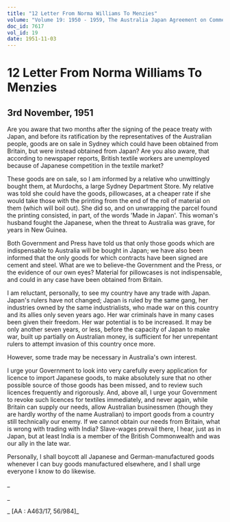 ```yaml
---
title: "12 Letter From Norma Williams To Menzies"
volume: "Volume 19: 1950 - 1959, The Australia Japan Agreement on Commerce"
doc_id: 7617
vol_id: 19
date: 1951-11-03
---
```


# 12 Letter From Norma Williams To Menzies

## 3rd November, 1951

Are you aware that two months after the signing of the peace treaty with Japan, and before its ratification by the representatives of the Australian people, goods are on sale in Sydney which could have been obtained from Britain, but were instead obtained from Japan? Are you also aware, that according to newspaper reports, British textile workers are unemployed because of Japanese competition in the textile market?

These goods are on sale, so I am informed by a relative who unwittingly bought them, at Murdochs, a large Sydney Department Store. My relative was told she could have the goods, pillowcases, at a cheaper rate if she would take those with the printing from the end of the roll of material on them (which will boil out). She did so, and on unwrapping the parcel found the printing consisted, in part, of the words 'Made in Japan'. This woman's husband fought the Japanese, when the threat to Australia was grave, for years in New Guinea.

Both Government and Press have told us that only those goods which are indispensable to Australia will be bought in Japan; we have also been informed that the only goods for which contracts have been signed are cement and steel. What are we to believe-the Government and the Press, or the evidence of our own eyes? Material for pillowcases is not indispensable, and could in any case have been obtained from Britain.

I am reluctant, personally, to see my country have any trade with Japan. Japan's rulers have not changed; Japan is ruled by the same gang, her industries owned by the same industrialists, who made war on this country and its allies only seven years ago. Her war criminals have in many cases been given their freedom. Her war potential is to be increased. It may be only another seven years, or less, before the capacity of Japan to make war, built up partially on Australian money, is sufficient for her unrepentant rulers to attempt invasion of this country once more.

However, some trade may be necessary in Australia's own interest.

I urge your Government to look into very carefully every application for licence to import Japanese goods, to make absolutely sure that no other possible source of those goods has been missed, and to review such licences frequently and rigorously. And, above all, I urge your Government to revoke such licences for textiles immediately, and never again, while Britain can supply our needs, allow Australian businessmen (though they are hardly worthy of the name Australian) to import goods from a country still technically our enemy. If we cannot obtain our needs from Britain, what is wrong with trading with India? Slave-wages prevail there, I hear, just as in Japan, but at least India is a member of the British Commonwealth and was our ally in the late war.

Personally, I shall boycott all Japanese and German-manufactured goods whenever I can buy goods manufactured elsewhere, and I shall urge everyone I know to do likewise.

_

_

_ [AA : A463/17, 56/984]_
